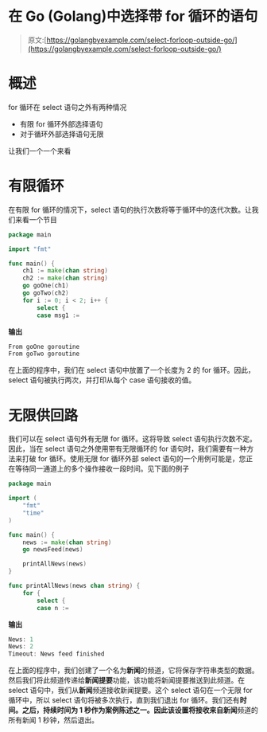 # 在 Go (Golang)中选择带 for 循环的语句

> 原文:[https://golangbyexample.com/select-forloop-outside-go/](https://golangbyexample.com/select-forloop-outside-go/)

# **概述**

for 循环在 select 语句之外有两种情况

*   有限 for 循环外部选择语句
*   对于循环外部选择语句无限

让我们一个一个来看

# **有限循环**

在有限 for 循环的情况下，select 语句的执行次数将等于循环中的迭代次数。让我们来看一个节目

```go
package main

import "fmt"

func main() {
    ch1 := make(chan string)
    ch2 := make(chan string)
    go goOne(ch1)
    go goTwo(ch2)
    for i := 0; i < 2; i++ {
        select {
        case msg1 := 
```

**输出**

```go
From goOne goroutine
From goTwo goroutine
```

在上面的程序中，我们在 select 语句中放置了一个长度为 2 的 for 循环。因此，select 语句被执行两次，并打印从每个 case 语句接收的值。

# **无限供回路**

我们可以在 select 语句外有无限 for 循环。这将导致 select 语句执行次数不定。因此，当在 select 语句之外使用带有无限循环的 for 语句时，我们需要有一种方法来打破 for 循环。使用无限 for 循环外部 select 语句的一个用例可能是，您正在等待同一通道上的多个操作接收一段时间。见下面的例子

```go
package main

import (
	"fmt"
	"time"
)

func main() {
	news := make(chan string)
	go newsFeed(news)

	printAllNews(news)
}

func printAllNews(news chan string) {
	for {
		select {
		case n := 
```

**输出**

```go
News: 1
News: 2
Timeout: News feed finished
```

在上面的程序中，我们创建了一个名为**新闻**的频道，它将保存字符串类型的数据。然后我们将此频道传递给**新闻提要**功能，该功能将新闻提要推送到此频道。在 select 语句中，我们从**新闻**频道接收新闻提要。这个 select 语句在一个无限 for 循环中，所以 select 语句将被多次执行，直到我们退出 for 循环。我们还有**时间。**之后，持续时间为 1 秒作为案例陈述之一。因此该设置将接收来自**新闻**频道的所有新闻 1 秒钟，然后退出。
